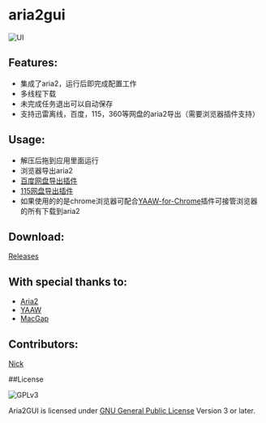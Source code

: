 aria2gui
===========

![UI](http://i.imgur.com/Jq8Ttyc.png)

## Features:

- 集成了aria2，运行后即完成配置工作
- 多线程下载
- 未完成任务退出可以自动保存
- 支持迅雷离线，百度，115，360等网盘的aria2导出（需要浏览器插件支持）


## Usage:

- 解压后拖到应用里面运行
- 浏览器导出aria2
- [百度网盘导出插件](https://github.com/acgotaku/BaiduExporter)
- [115网盘导出插件](https://github.com/acgotaku/115)
- 如果使用的的是chrome浏览器可配合[YAAW-for-Chrome](https://github.com/acgotaku/YAAW-for-Chrome)插件可接管浏览器的所有下载到aria2


## Download:

 [Releases](https://github.com/yangshun1029/aria2gui/releases)

## With special thanks to:  

 - [Aria2](http://aria2.sourceforge.net/)
 - [YAAW](https://github.com/binux/yaaw)
 - [MacGap](https://github.com/MacGapProject)

## Contributors:  

 [Nick](https://github.com/yangshun1029)
 
##License

![GPLv3](https://www.gnu.org/graphics/gplv3-127x51.png)

Aria2GUI is licensed under [GNU General Public License](https://www.gnu.org/licenses/gpl.html) Version 3 or later.
